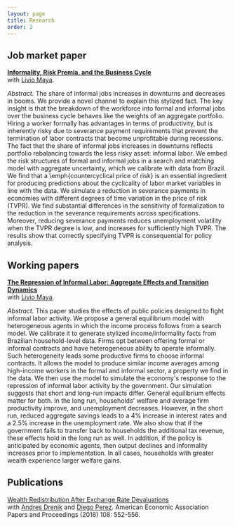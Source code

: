 ```yaml
---
layout: page
title: Research
order: 2
---
```


## Job market paper
[**Informality, Risk Premia, and the Business Cycle**](https://www.dropbox.com/s/idlfs2anxwugat6/PereiraJMP.pdf?dl=0) <br />
with [Livio Maya](http://stanford.edu/~livio/). 

*Abstract.* The share of informal jobs increases in downturns and decreases in booms. We provide a novel channel to explain this stylized fact. The key insight is that the breakdown of the workforce into formal and informal jobs over the business cycle behaves like the weights of an aggregate portfolio. Hiring a worker formally has advantages in terms of productivity, but is inherently risky due to severance payment requirements that prevent the termination of labor contracts that become unprofitable during recessions. The fact that the share of informal jobs increases in downturns reflects portfolio rebalancing towards the less risky asset: informal labor. We embed the risk structures of formal and informal jobs in a search and matching model with aggregate uncertainty, which we calibrate with data from Brazil. We find that a \emph{countercyclical price of risk} is an essential ingredient for producing predictions about the cyclicality of labor market variables in line with the data. We simulate a reduction in severance payments in economies with different degrees of time variation in the price of risk (TVPR). We find substantial differences in the sensitivity of formalization to the reduction in the severance requirements across specifications. Moreover, reducing severance payments reduces unemployment volatility when the TVPR degree is low, and increases for sufficiently high TVPR. The results show that correctly specifying TVPR is consequential for policy analysis.


## Working papers
[**The Repression of Informal Labor: Aggregate Effects and Transition Dynamics**](http://stanford.edu/~livio/LivioJMP.pdf)  <br />
with [Livio Maya](http://stanford.edu/~livio/). 

*Abstract.*
This paper studies the effects of public policies designed to fight informal labor activity. We propose a general equilibrium model with heterogeneous agents in which the income process follows from a search model. We calibrate it to generate stylized income/informality facts from Brazilian household-level data. Firms opt between offering formal or informal contracts and have heterogeneous ability to operate informally. Such heterogeneity leads some productive firms to choose informal contracts. It allows the model to produce similar income averages among high-income workers in the formal and informal sector, a property we find in the data. We then use the model to simulate the economy's response to the repression of informal labor activity by the government. Our simulation suggests that short and long-run impacts differ. General equilibrium effects matter for both. In the long run, households' welfare and average firm productivity improve, and unemployment decreases. However, in the short run, reduced aggregate savings leads to a 4\% increase in interest rates and a 2.5\% increase in the unemployment rate. We also show that if the government fails to transfer back to households the additional tax revenue, these effects hold in the long run as well. In addition, if the policy is anticipated by economic agents, then output declines and informality increases prior to implementation. In all cases, households with greater wealth experience larger welfare gains.


## Publications

[Wealth Redistribution After Exchange Rate Devaluations](pub-files/dpp.pdf) <br />
with [Andres Drenik](https://www.andresdrenik.com/) and [Diego Perez](https://www.perezdiego.org/). American Economic Association Papers and Proceedings (2018) 108: 552-556. 
